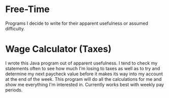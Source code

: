 # Free-Time
Programs I decide to write for their apparent usefulness or assumed difficulty.

# Wage Calculator (Taxes)
I wrote this Java program out of apparent usefulness. I tend to check my statements often to see 
how much I'm losing to taxes as well as to try and determine my next paycheck value before it
makes its way into my account at the end of the week. This program will do all the calculations
for me and show me everything I'm interested in. Currently works best with weekly pay periods.
